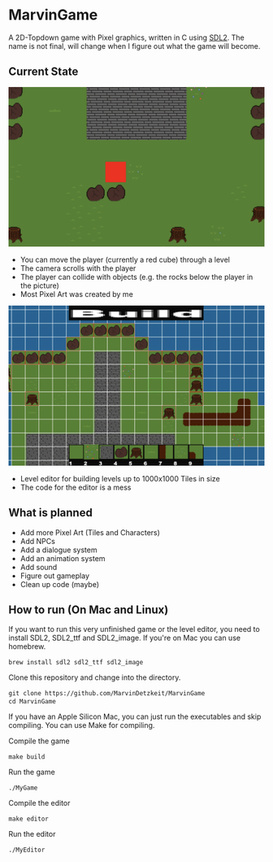 # MarvinGame
A 2D-Topdown game with Pixel graphics, written in C using [SDL2](https://www.google.com/url?sa=t&source=web&rct=j&opi=89978449&url=https://www.libsdl.org/&ved=2ahUKEwjytPvIxYqGAxU9X_EDHRvfBC4QFnoECBAQAQ&usg=AOvVaw0UKX-Hd5cnZaTK_nk7m-ZI). The name is not final, will change when I figure out what the game will become.

## Current State
![Current State of the game](src/pics/game.png)

- You can move the player (currently a red cube) through a level
- The camera scrolls with the player
- The player can collide with objects (e.g. the rocks below the player in the picture)
- Most Pixel Art was created by me

![Level Editor](src/pics/levelEditor.png)

- Level editor for building levels up to 1000x1000 Tiles in size
- The code for the editor is a mess

## What is planned
- Add more Pixel Art (Tiles and Characters)
- Add NPCs
- Add a dialogue system
- Add an animation system
- Add sound
- Figure out gameplay
- Clean up code (maybe)

## How to run (On Mac and Linux)
If you want to run this very unfinished game or the level editor, you need to install SDL2, SDL2\_ttf and SDL2\_image. If you're on Mac you can use homebrew.

```
brew install sdl2 sdl2_ttf sdl2_image
```
Clone this repository and change into the directory.

```
git clone https://github.com/MarvinDetzkeit/MarvinGame
cd MarvinGame
```
If you have an Apple Silicon Mac, you can just run the executables and skip compiling. You can use Make for compiling.

Compile the game

```
make build
```
Run the game

```
./MyGame
```
Compile the editor

```
make editor
```
Run the editor

```
./MyEditor
```
